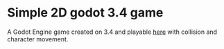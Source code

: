 
# Simple 2D godot 3.4 game

A Godot Engine game created on 3.4 and playable [here](https://arthurbugan.itch.io/tree-find) with collision and character movement.

